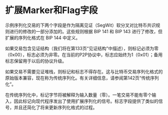 # 扩展Marker和Flag字段

示例序列化交易的下两个字段是作为隔离见证（SegWit）软分叉对比特币共识规则进行的修改的一部分添加的。这些规则根据 BIP 141 和 BIP 143 进行了修改，但扩展的序列化格式在 BIP 144 中定义。

如果交易包含见证结构（我们将在第133页“见证结构”中描述），则标记必须为零（0x00），标志必须为非零。在当前的P2P协议中，标志应始终为1（0x01）；备用标志保留用于以后的协议升级。

如果交易不需要见证堆栈，则标记和标志不得存在。这与比特币交易序列化格式的原始版本兼容，现在称为传统序列化。有关详细信息，请参阅第142页“传统序列化”。

在传统序列化中，标记字节将被解释为输入数量（零）。一笔交易不能有零个输入，因此标记向现代程序发出了使用扩展序列化的信号。标志字段提供了类似的信号，并且还简化了将来更新序列化格式的过程。
